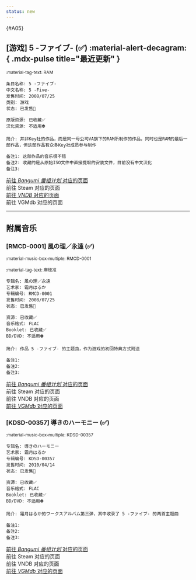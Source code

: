 ```yaml
---
status: new
---
```


[//]: # (Metadata End)

[](){#A05}

[//]: # (TXT End)

## \[游戏] 5 -ファイブ- (✅) :material-alert-decagram:{ .mdx-pulse title="最近更新" }

<small>:material-tag-text: RAM</small>

```
条目名称: 5 -ファイブ-
中文名称: 5 -Five-
发售时间: 2008/07/25
类别: 游戏
状态: 已发售🎉

原版资源: 已收藏✅
汉化资源: 不适用⛔

简介: 并非Key社的作品，而是同一母公司VA旗下的RAM所制作的作品，同时也是RAM的最后一部作品，但这部作品有众多Key社成员参与制作

备注1: 这部作品的音乐很不错
备注2: 收藏的是从原始ISO文件中直接提取的安装文件，目前没有中文汉化
备注3: 
```

<div class="result">
    <div class="grid">
        <a href="https://bgm.tv/subject/13252" class="card" target=”_blank”>
            前往 <i class="bangumi">Bangumi 番组计划</i> 对应的页面
        </a>
        <div class="card disable">
            前往 Steam 对应的页面
        </div>
        <a href="https://vndb.org/v834" class="card" target=”_blank”>
            前往 <i class="vndb">VNDB</i> 对应的页面
        </a>
        <div class="card disable">
            前往 VGMdb 对应的页面
        </div>
    </div>
</div>

---

## 附属音乐

### \[RMCD-0001] 風の理／永遠 (✅)

<small>:material-music-box-multiple: RMCD-0001</small>

<small>:material-tag-text: 麻枝准</small>

```
专辑名: 風の理／永遠
艺术家: 霜月はるか
专辑编号: RMCD-0001
发售时间: 2008/07/25
状态: 已发售🎉

资源: 已收藏✅
音乐格式: FLAC
Booklet: 已收藏✅
BD/DVD: 不适用⛔

简介: 作品 5 -ファイブ- 的主题曲，作为游戏的初回特典方式附送

备注1: 
备注2: 
备注3: 
```

<div class="result">
    <div class="grid">
        <a href="https://bgm.tv/subject/9627" class="card" target=”_blank”>
            前往 <i class="bangumi">Bangumi 番组计划</i> 对应的页面
        </a>
        <div class="card disable">
            前往 Steam 对应的页面
        </div>
        <div class="card disable">
            前往 VNDB 对应的页面
        </div>
        <a href="https://vgmdb.net/album/9683" class="card" target=”_blank”>
            前往 <i class="vgmdb">VGMdb</i> 对应的页面
        </a>
    </div>
</div>

### \[KDSD-00357] 導きのハーモニー (✅)

<small>:material-music-box-multiple: KDSD-00357</small>

```
专辑名: 導きのハーモニー
艺术家: 霜月はるか
专辑编号: KDSD-00357
发售时间: 2010/04/14
状态: 已发售🎉

资源: 已收藏✅
音乐格式: FLAC
Booklet: 已收藏✅
BD/DVD: 不适用⛔

简介: 霜月はるか的ワークスアルバム第三弹，其中收录了 5 -ファイブ- 的两首主题曲

备注1: 
备注2: 
备注3: 
```

<div class="result">
    <div class="grid">
        <a href="https://bgm.tv/subject/4837" class="card" target=”_blank”>
            前往 <i class="bangumi">Bangumi 番组计划</i> 对应的页面
        </a>
        <div class="card disable">
            前往 Steam 对应的页面
        </div>
        <div class="card disable">
            前往 VNDB 对应的页面
        </div>
        <a href="https://vgmdb.net/album/17836" class="card" target=”_blank”>
            前往 <i class="vgmdb">VGMdb</i> 对应的页面
        </a>
    </div>
</div>

